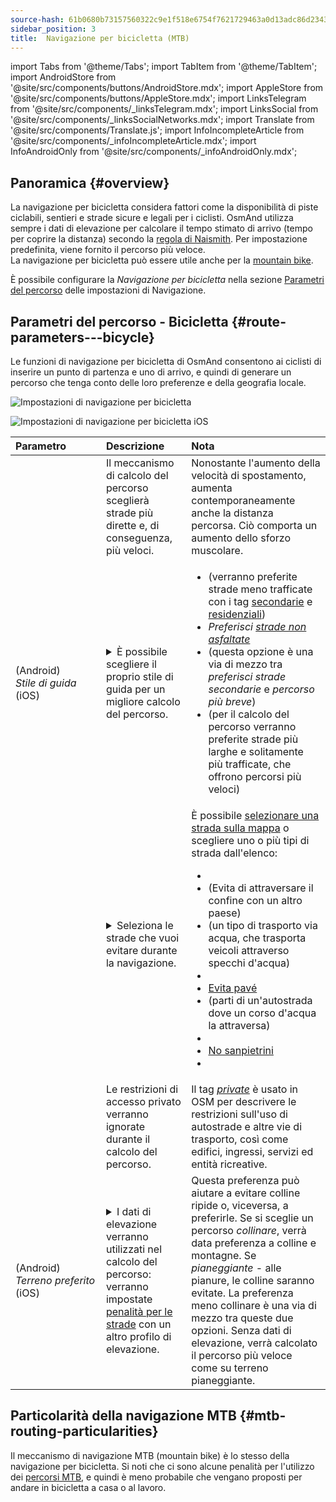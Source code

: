 ```yaml
---
source-hash: 61b0680b73157560322c9e1f518e6754f7621729463a0d13adc86d23430d9851
sidebar_position: 3
title:  Navigazione per bicicletta (MTB)
---
```

import Tabs from '@theme/Tabs';
import TabItem from '@theme/TabItem';
import AndroidStore from '@site/src/components/buttons/AndroidStore.mdx';
import AppleStore from '@site/src/components/buttons/AppleStore.mdx';
import LinksTelegram from '@site/src/components/_linksTelegram.mdx';
import LinksSocial from '@site/src/components/_linksSocialNetworks.mdx';
import Translate from '@site/src/components/Translate.js';
import InfoIncompleteArticle from '@site/src/components/_infoIncompleteArticle.mdx';
import InfoAndroidOnly from '@site/src/components/_infoAndroidOnly.mdx';



## Panoramica {#overview}

La navigazione per bicicletta considera fattori come la disponibilità di piste ciclabili, sentieri e strade sicure e legali per i ciclisti. OsmAnd utilizza sempre i dati di elevazione per calcolare il tempo stimato di arrivo (tempo per coprire la distanza) secondo la [regola di Naismith](https://en.wikipedia.org/wiki/Naismith%27s_rule#Scarf's_equivalence_between_distance_and_climb). Per impostazione predefinita, viene fornito il percorso più veloce.  
La navigazione per bicicletta può essere utile anche per la [mountain bike](#mtb-routing-particularities).  

È possibile configurare la *Navigazione per bicicletta* nella sezione [Parametri del percorso](../guidance/navigation-settings#route-parameters) delle impostazioni di Navigazione.


## Parametri del percorso - Bicicletta {#route-parameters---bicycle}

Le funzioni di navigazione per bicicletta di OsmAnd consentono ai ciclisti di inserire un punto di partenza e uno di arrivo, e quindi di generare un percorso che tenga conto delle loro preferenze e della geografia locale.  

<Tabs groupId="operating-systems" queryString="current-os">

<TabItem value="android" label="Android">  

![Impostazioni di navigazione per bicicletta](@site/static/img/navigation/routing/cycling_routing_andr.png)

</TabItem>

<TabItem value="ios" label="iOS">

![Impostazioni di navigazione per bicicletta iOS](@site/static/img/navigation/routing/cycling_routing_ios.png)  

</TabItem>

</Tabs>

| Parametro | Descrizione | Nota |
|:------------|:---------------|:---------------|
|*<Translate android="true" ids="fast_route_mode"/>*  |  Il meccanismo di calcolo del percorso sceglierà strade più dirette e, di conseguenza, più veloci.  | Nonostante l'aumento della velocità di spostamento, aumenta contemporaneamente anche la distanza percorsa. Ciò comporta un aumento dello sforzo muscolare. |
| *<Translate android="true" ids="routing_attr_driving_style_name"/>* (Android) *Stile&nbsp;di&nbsp;guida* (iOS) | <details><summary> È possibile scegliere il proprio stile di guida per un migliore calcolo del percorso. </summary> ![Stile di guida ciclismo Android](@site/static/img/navigation/routing/style_cycling_andr.png)  </details>  | <ul><li> *<Translate android="true" ids="routing_attr_driving_style_safety_name"/>* (verranno preferite strade meno trafficate con i tag [secondarie](https://wiki.openstreetmap.org/wiki/Tag:highway%3Dsecondary) e [residenziali](https://wiki.openstreetmap.org/wiki/Tag:highway%3Dresidential)) </li><li> *Preferisci [strade non asfaltate](https://wiki.openstreetmap.org/wiki/Key:surface#Unpaved)* </li><li>  *<Translate android="true" ids="routing_attr_driving_style_balance_name"/>* (questa opzione è una via di mezzo tra *preferisci strade secondarie* e *percorso più breve*) </li><li>  *<Translate android="true" ids="routing_attr_driving_style_speed_name"/>* (per il calcolo del percorso verranno preferite strade più larghe e solitamente più trafficate, che offrono percorsi più veloci) </li></ul>  |
| *<Translate android="true" ids="impassable_road"/>* |  <details><summary> Seleziona le strade che vuoi evitare durante la navigazione.  </summary>![Evita strade Android](@site/static/img/navigation/routing/avoid_cycling_andr.png) </details>  | È possibile [selezionare una strada sulla mappa](../../map/map-context-menu/#avoid-road) o scegliere uno o più tipi di strada dall'elenco:  <ul><li>[<Translate android="true" ids="routing_attr_avoid_unpaved_name"/>](https://wiki.openstreetmap.org/wiki/Key:surface)</li><li>[<Translate android="true" ids="routing_attr_avoid_borders_name"/>](https://wiki.openstreetmap.org/wiki/Tag:barrier%3Dborder_control) (Evita di attraversare il confine con un altro paese)</li><li>[<Translate android="true" ids="routing_attr_avoid_ferries_name"/>](https://wiki.openstreetmap.org/wiki/Ferries) (un tipo di trasporto via acqua, che trasporta veicoli attraverso specchi d'acqua)</li><li>[<Translate android="true" ids="routing_attr_avoid_stairs_name"/>](https://wiki.openstreetmap.org/wiki/Tag:highway%3Dsteps)</li><li>[Evita pavé](https://wiki.openstreetmap.org/wiki/Tag:surface%3Dcobblestone)</li><li> [<Translate android="true" ids="routing_attr_avoid_fords_name"/>](https://wiki.openstreetmap.org/wiki/Tag:ford%3Dyes) (parti di un'autostrada dove un corso d'acqua la attraversa) </li><li> [<Translate android="true" ids="routing_attr_avoid_tunnels_name"/>](https://wiki.openstreetmap.org/wiki/Key:tunnel) </li><li> [No sanpietrini](https://wiki.openstreetmap.org/wiki/Tag:surface%3Dsett)</li><li> [<Translate android="true" ids="routing_attr_avoid_footways_name"/>](https://wiki.openstreetmap.org/wiki/Tag:highway%3Dfootway) </li></ul>|
| *<Translate android="true" ids="routing_attr_allow_private_name"/>* |  Le restrizioni di accesso privato verranno ignorate durante il calcolo del percorso.  | Il tag *[private](https://wiki.openstreetmap.org/wiki/Key:access)* è usato in OSM per descrivere le restrizioni sull'uso di autostrade e altre vie di trasporto, così come edifici, ingressi, servizi ed entità ricreative.   |
|*<Translate android="true" ids="routing_attr_height_obstacles_name"/>* (Android) *Terreno&nbsp;preferito* (iOS) | <details><summary> I dati di elevazione verranno utilizzati nel calcolo del percorso: verranno impostate [penalità per le strade](../../../technical/osmand-file-formats/osmand-routing-xml.md#penalties-of-elevation-data) con un altro profilo di elevazione. </summary> ![Usa dati di elevazione Android](@site/static/img/navigation/routing/pedestrian_elevation_andr.png)  </details> | Questa preferenza può aiutare a evitare colline ripide o, viceversa, a preferirle. Se si sceglie un percorso *collinare*, verrà data preferenza a colline e montagne. Se *pianeggiante* - alle pianure, le colline saranno evitate. La preferenza meno collinare è una via di mezzo tra queste due opzioni. Senza dati di elevazione, verrà calcolato il percorso più veloce come su terreno pianeggiante. |


## Particolarità della navigazione MTB {#mtb-routing-particularities}

Il meccanismo di navigazione MTB (mountain bike) è lo stesso della navigazione per bicicletta. Si noti che ci sono alcune penalità per l'utilizzo dei [percorsi MTB](../../map/vector-maps.md#routes), e quindi è meno probabile che vengano proposti per andare in bicicletta a casa o al lavoro.